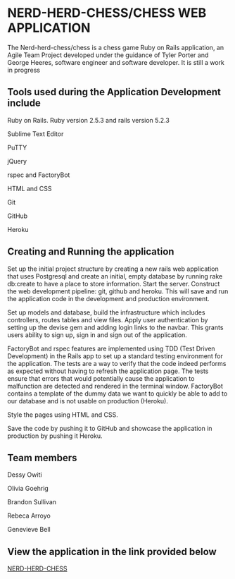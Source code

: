 # NERD-HERD-CHESS/CHESS WEB APPLICATION

The Nerd-herd-chess/chess is a chess game Ruby on Rails application, an Agile Team Project developed under the guidance of Tyler Porter and George Heeres, software engineer and software developer. It is still a work in progress


## Tools used during the Application Development include

Ruby on Rails. Ruby version 2.5.3 and rails version 5.2.3

Sublime Text Editor

PuTTY

jQuery

rspec and FactoryBot

HTML and CSS

Git 

GitHub

Heroku


## Creating and Running the application

Set up the initial project structure by creating a new rails web application that uses Postgresql and create an initial, empty database by running rake db:create to have a place to store information. Start the server. Construct the web development pipeline: git, github and heroku. This will save and run the application code in the development and production environment. 

Set up models and database, build the infrastructure which includes controllers, routes tables and view files. Apply user authentication by setting up the devise gem and adding login links to the navbar. This grants users ability to sign up, sign in and sign out of the application. 

FactoryBot and rspec features are implemented using TDD (Test Driven Development) in the Rails app to set up a standard testing environment for the application. The tests are a way to verify that the code indeed performs as expected without having to refresh the application page. The tests ensure that errors that would potentially cause the application to malfunction are detected and rendered in the terminal window. FactoryBot contains a template of the dummy data we want to quickly be able to add to our database and is not usable on production (Heroku).  

Style the pages using HTML and CSS.

Save the code by pushing it to GitHub and showcase the application in production by pushing it Heroku.


## Team members 

Dessy Owiti

Olivia Goehrig

Brandon Sullivan 

Rebeca Arroyo
 
Genevieve Bell  


## View the application in the link provided below

[NERD-HERD-CHESS](https://nerd-herd-chess.herokuapp.com/)


